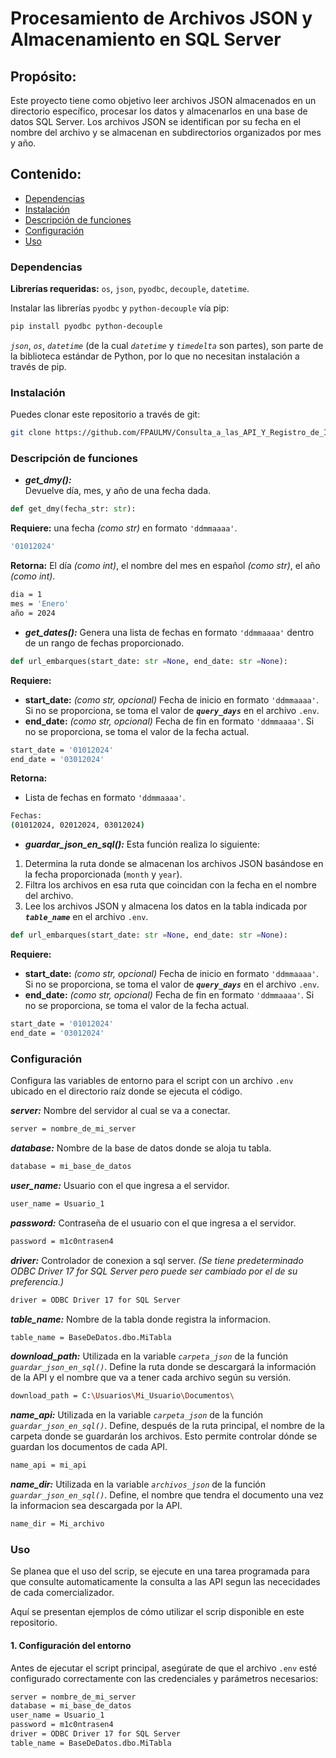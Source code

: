 # Procesamiento de Archivos JSON y Almacenamiento en SQL Server

## **Propósito:**  
Este proyecto tiene como objetivo leer archivos JSON almacenados en un directorio específico, procesar los datos y almacenarlos en una base de datos SQL Server. Los archivos JSON se identifican por su fecha en el nombre del archivo y se almacenan en subdirectorios organizados por mes y año.  

## **Contenido:**  
- [Dependencias](#dependencias)
- [Instalación](#instalacion)
- [Descripción de funciones](#descripcion-de-funciones)
- [Configuración](#configuracion)
- [Uso](#uso)

### Dependencias

**Librerías requeridas:** `os`, `json`, `pyodbc`, `decouple`, `datetime`.

Instalar las librerías `pyodbc` y `python-decouple` vía pip:  
```bash
pip install pyodbc python-decouple
```
*`json`*, *`os`*, *`datetime`* (de la cual *`datetime`* y *`timedelta`* son partes), son parte de la biblioteca estándar de Python, por lo que no necesitan instalación a través de pip.  

### Instalación 

Puedes clonar este repositorio a través de git: 
```bash
git clone https://github.com/FPAULMV/Consulta_a_las_API_Y_Registro_de_Informacion.
```
### Descripción de funciones  

- ***get_dmy():***  
Devuelve día, mes, y año de una fecha dada.
```python
def get_dmy(fecha_str: str):
```
**Requiere:** una fecha *(como str)* en formato `'ddmmaaaa'`.  
```bash
'01012024'
```
**Retorna:** El día *(como int)*, el nombre del mes en español *(como str)*, el año *(como int)*.
```bash
dia = 1
mes = 'Enero'
año = 2024
```
- ***get_dates():***
Genera una lista de fechas en formato `'ddmmaaaa'` dentro de un rango de fechas proporcionado.
```python
def url_embarques(start_date: str =None, end_date: str =None):
```

**Requiere:**  
   - **start_date:** *(como str, opcional)* Fecha de inicio en formato `'ddmmaaaa'`. Si no se proporciona, se toma el valor de ***`query_days`*** en el archivo `.env`.
   - **end_date:** *(como str, opcional)* Fecha de fin en formato `'ddmmaaaa'`. Si no se proporciona, se toma el valor de la fecha actual.
```bash
start_date = '01012024'
end_date = '03012024'
```

**Retorna:**  
   - Lista de fechas en formato `'ddmmaaaa'`.
```bash
Fechas:
(01012024, 02012024, 03012024)
```
- ***guardar_json_en_sql():***
Esta función realiza lo siguiente:
1. Determina la ruta donde se almacenan los archivos JSON basándose en la fecha proporcionada (`month` y `year`).
2. Filtra los archivos en esa ruta que coincidan con la fecha en el nombre del archivo.
3. Lee los archivos JSON y almacena los datos en la tabla indicada por ***`table_name`*** en el archivo `.env`.

```python
def url_embarques(start_date: str =None, end_date: str =None):
```
**Requiere:**  
   - **start_date:** *(como str, opcional)* Fecha de inicio en formato `'ddmmaaaa'`. Si no se proporciona, se toma el valor de ***`query_days`*** en el archivo `.env`.
   - **end_date:** *(como str, opcional)* Fecha de fin en formato `'ddmmaaaa'`. Si no se proporciona, se toma el valor de la fecha actual.
```bash
start_date = '01012024'
end_date = '03012024'
```

### Configuración  

Configura las variables de entorno para el script con un archivo `.env` ubicado en el directorio raíz donde se ejecuta el código.  

***server:*** Nombre del servidor al cual se va a conectar.  
```bash
server = nombre_de_mi_server
```
***database:*** Nombre de la base de datos donde se aloja tu tabla.
```bash
database = mi_base_de_datos
```
***user_name:*** Usuario con el que ingresa a el servidor.
```bash
user_name = Usuario_1 
```
***password:*** Contraseña de el usuario con el que ingresa a el servidor.
```bash
password = m1c0ntrasen4 
```
***driver:*** Controlador de conexion a sql server. *(Se tiene predeterminado ODBC Driver 17 for SQL Server pero puede ser cambiado por el de su preferencia.)*
```bash
driver = ODBC Driver 17 for SQL Server  
```
***table_name:*** Nombre de la tabla donde registra la informacion.
```bash
table_name = BaseDeDatos.dbo.MiTabla
```
***download_path:*** Utilizada en la variable *`carpeta_json`* de la función *`guardar_json_en_sql()`*. Define la ruta donde se descargará la información de la API y el nombre que va a tener cada archivo según su versión. 
```bash
download_path = C:\Usuarios\Mi_Usuario\Documentos\
```
***name_api:*** Utilizada en la variable *`carpeta_json`* de la función *`guardar_json_en_sql()`*. Define, después de la ruta principal, el nombre de la carpeta donde se guardarán los archivos. Esto permite controlar dónde se guardan los documentos de cada API. 
```bash
name_api = mi_api
```
***name_dir:*** Utilizada en la variable *`archivos_json`* de la función *`guardar_json_en_sql()`*. Define, el nombre que tendra el documento una vez la informacion sea descargada por la API. 
```bash
name_dir = Mi_archivo
```

### Uso  

Se planea que el uso del scrip, se ejecute en una tarea programada para que consulte automaticamente la consulta a las API segun las nececidades de cada comercializador.  

Aquí se presentan ejemplos de cómo utilizar el scrip disponible en este repositorio.   

#### **1. Configuración del entorno**  

Antes de ejecutar el script principal, asegúrate de que el archivo `.env` esté configurado correctamente con las credenciales y parámetros necesarios:

```bash
server = nombre_de_mi_server
database = mi_base_de_datos
user_name = Usuario_1
password = m1c0ntrasen4
driver = ODBC Driver 17 for SQL Server
table_name = BaseDeDatos.dbo.MiTabla 
```


